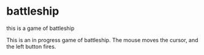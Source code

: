 # battleship
this is a game of battleship

This is an in progress game of battleship. The mouse moves the cursor, and the left button fires. 
